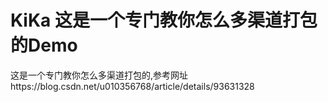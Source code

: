 # KiKa 这是一个专门教你怎么多渠道打包的Demo
 这是一个专门教你怎么多渠道打包的,参考网址https://blog.csdn.net/u010356768/article/details/93631328
